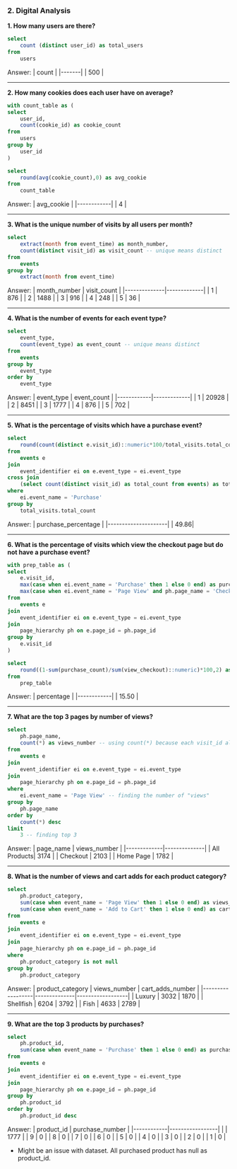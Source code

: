 ### 2. Digital Analysis

**1. How many users are there?**

````sql
select 
	count (distinct user_id) as total_users
from 
	users 
````
Answer:
| count |
|-------|
| 500   |

***

**2. How many cookies does each user have on average?**

````sql
with count_table as (
select
	user_id,
	count(cookie_id) as cookie_count
from 
	users
group by
	user_id
)

select 
	round(avg(cookie_count),0) as avg_cookie
from
	count_table
````
Answer:
| avg_cookie |
|------------|
|          4 |

***

**3. What is the unique number of visits by all users per month?**

````sql
select
	extract(month from event_time) as month_number,
	count(distinct visit_id) as visit_count -- unique means distinct 
from 
	events 
group by
	extract(month from event_time) 
````
Answer:
| month_number | visit_count |
|--------------|-------------|
|            1 |         876 |
|            2 |        1488 |
|            3 |         916 |
|            4 |         248 |
|            5 |          36 |

***

**4. What is the number of events for each event type?**

````sql
select
	event_type,
	count(event_type) as event_count -- unique means distinct 
from 
	events 
group by
	event_type 
order by
	event_type
````
Answer:
| event_type | event_count |
|------------|-------------|
|          1 |       20928 |
|          2 |        8451 |
|          3 |        1777 |
|          4 |         876 |
|          5 |         702 |

***

**5. What is the percentage of visits which have a purchase event?**

````sql
select
	round(count(distinct e.visit_id)::numeric*100/total_visits.total_count,2) as purchase_percentage -- finding unique visits have 'purchase'
from 
	events e
join
	event_identifier ei on e.event_type = ei.event_type 
cross join
	(select count(distinct visit_id) as total_count from events) as total_visits -- cross join to get the total count for all events 
where
	ei.event_name = 'Purchase'
group by 
	total_visits.total_count 

````
Answer:
| purchase_percentage |
|---------------------|
|                49.86|

***

**6. What is the percentage of visits which view the checkout page but do not have a purchase event?**

````sql
with prep_table as (
select
	e.visit_id,
	max(case when ei.event_name = 'Purchase' then 1 else 0 end) as purchase_count, -- find purchase visit, we can also use other function beside max such as sum, just do not use min
	max(case when ei.event_name = 'Page View' and ph.page_name = 'Checkout' then 1 else 0 end) as view_checkout -- find view checkout page visit
from 
	events e
join
	event_identifier ei on e.event_type = ei.event_type 
join
	page_hierarchy ph on e.page_id = ph.page_id 
group by 
	e.visit_id
)

select 
	round((1-sum(purchase_count)/sum(view_checkout)::numeric)*100,2) as percentage -- need to find not checkout
from
	prep_table
````
Answer:
| percentage |
|------------|
|       15.50 |


***

**7. What are the top 3 pages by number of views?**

````sql
select
	ph.page_name,
	count(*) as views_number -- using count(*) because each visit_id already has distinct page_id and event_type
from 
	events e
join
	event_identifier ei on e.event_type = ei.event_type 
join
	page_hierarchy ph on e.page_id = ph.page_id 
where 
	ei.event_name = 'Page View' -- finding the number of "views"
group by
	ph.page_name
order by
	count(*) desc
limit 
	3 -- finding top 3 
````
Answer:
| page_name   | views_number |
|-------------|--------------|
| All Products|         3174 |
| Checkout    |         2103 |
| Home Page   |         1782 |

***

**8. What is the number of views and cart adds for each product category?**

````sql
select
	ph.product_category,
	sum(case when event_name = 'Page View' then 1 else 0 end) as views_number,
	sum(case when event_name = 'Add to Cart' then 1 else 0 end) as cart_adds_number
from 
	events e
join
	event_identifier ei on e.event_type = ei.event_type 
join
	page_hierarchy ph on e.page_id = ph.page_id 
where 
	ph.product_category is not null
group by
	ph.product_category
````
Answer:
| product_category | views_number | cart_adds_number |
|------------------|--------------|------------------|
| Luxury           |         3032 |             1870 |
| Shellfish        |         6204 |             3792 |
| Fish             |         4633 |             2789 |

***

**9. What are the top 3 products by purchases?**
````sql
select
	ph.product_id,
	sum(case when event_name = 'Purchase' then 1 else 0 end) as purchase_number
from 
	events e
join
	event_identifier ei on e.event_type = ei.event_type 
join
	page_hierarchy ph on e.page_id = ph.page_id 
group by 
	ph.product_id 
order by 
	ph.product_id desc
````
Answer:
| product_id | purchase_number |
|------------|-----------------|
|            |            1777 |
|          9 |               0 |
|          8 |               0 |
|          7 |               0 |
|          6 |               0 |
|          5 |               0 |
|          4 |               0 |
|          3 |               0 |
|          2 |               0 |
|          1 |               0 |

- Might be an issue with dataset. All purchased product has null as product_id. 
